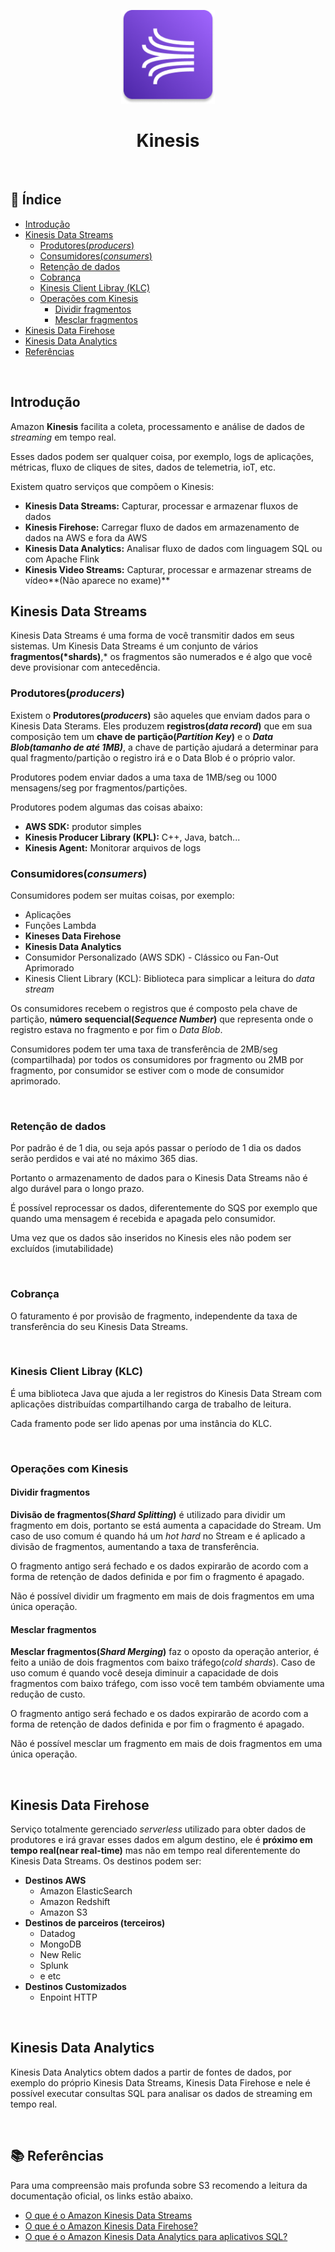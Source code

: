 <p align="center">
	<img src="./img/aws-icons/aws-Kinesis.png" alt="aws-kinesis-icon" style="height:150px; width:150px;" /> 
  <br />
	<h1 align="center">
    Kinesis
  </h1>
</p>	

<br />

## :pushpin: Índice

- [Introdução](#introdução)
- [Kinesis Data Streams](#kinesis-data-streams)
  - [Produtores(*producers*)](#produtoresproducers)
  - [Consumidores(*consumers*)](#consumidoresconsumers)
  - [Retenção de dados](#retenção-de-dados)
  - [Cobrança](#cobrança)
  - [Kinesis Client Libray (KLC)](#kinesis-client-libray-klc)
  - [Operações com Kinesis](#operações-com-kinesis)
    - [Dividir fragmentos](#dividir-fragmentos)
    - [Mesclar fragmentos](#mesclar-fragmentos)
- [Kinesis Data Firehose](#kinesis-data-firehose)
- [Kinesis Data Analytics](#kinesis-data-analytics)
- [Referências](#books-referências)

<br />

## Introdução

Amazon **Kinesis** facilita a coleta, processamento e análise de dados de *streaming* em tempo real.

Esses dados podem ser qualquer coisa, por exemplo, logs de aplicações, métricas, fluxo de cliques de sites, dados de telemetria, ioT, etc.

Existem quatro serviços que compõem o Kinesis:

- **Kinesis Data Streams:** Capturar, processar e armazenar fluxos de dados
- **Kinesis Firehose:** Carregar fluxo de dados em armazenamento de dados na AWS e fora da AWS
- **Kinesis Data Analytics:** Analisar fluxo de dados com linguagem SQL ou com Apache Flink
- **Kinesis Video Streams:**  Capturar, processar e armazenar streams de vídeo**(Não aparece no exame)**

## Kinesis Data Streams

Kinesis Data Streams é uma forma de você transmitir dados em seus sistemas. Um Kinesis Data Streams é um conjunto de vários **fragmentos(*shards)**,* os fragmentos são numerados e é algo que você deve provisionar com antecedência.

### Produtores(*producers*)

Existem o **Produtores(*producers*)** são aqueles que enviam dados para o Kinesis Data Sterams. Eles produzem **registros(*data record*)** que em sua composição tem um **chave de partição(*Partition Key*)** e o ***Data Blob(tamanho de até 1MB)***, a chave de partição ajudará a determinar para qual fragmento/partição o registro irá e o Data Blob é o próprio valor.

Produtores podem enviar dados a uma taxa de 1MB/seg ou 1000 mensagens/seg por fragmentos/partições.

Produtores podem algumas das coisas abaixo:

- **AWS SDK:** produtor simples
- **Kinesis Producer Library (KPL):** C++, Java, batch...
- **Kinesis Agent:** Monitorar arquivos de logs

### Consumidores(*consumers*)

Consumidores podem ser muitas coisas, por exemplo: 

- Aplicações
- Funções Lambda
- **Kineses Data Firehose**
- **Kinesis Data Analytics**
- Consumidor Personalizado (AWS SDK) - Clássico ou Fan-Out Aprimorado
- Kinesis Client Library (KCL): Biblioteca para simplicar a leitura do *data stream*

Os consumidores recebem o registros que é composto pela chave de partição, **número sequencial(*Sequence Number*)** que representa onde o registro estava no fragmento e por fim o *Data Blob*.

Consumidores podem ter uma taxa de transferência de 2MB/seg (compartilhada) por todos os consumidores por fragmento ou 2MB por fragmento, por consumidor se estiver com o mode de consumidor aprimorado.

<br />

### Retenção de dados

Por padrão é de 1 dia, ou seja após passar o período de 1 dia os dados serão perdidos e vai até no máximo 365 dias.

Portanto o armazenamento de dados para o Kinesis Data Streams não é algo durável para o longo prazo.

É possível reprocessar os dados, diferentemente do SQS por exemplo que quando uma mensagem é recebida e apagada pelo consumidor.

Uma vez que os dados são inseridos no Kinesis eles não podem ser excluídos (imutabilidade)

<br />

### Cobrança

O faturamento é por provisão de fragmento, independente da taxa de transferência do seu Kinesis Data Streams.

<br />

### Kinesis Client Libray (KLC)

É uma biblioteca Java que ajuda a ler registros do Kinesis Data Stream com aplicações distribuídas compartilhando carga de trabalho de leitura.

Cada framento pode ser lido apenas por uma instância do KLC.

<br />

### Operações com Kinesis

#### Dividir fragmentos

**Divisão de fragmentos(*Shard Splitting*)** é utilizado para dividir um fragmento em dois, portanto se está aumenta a capacidade do Stream.
Um caso de uso comum é quando há um *hot hard* no Stream e é aplicado a divisão de fragmentos, aumentando a taxa de transferência.

O fragmento antigo será fechado e os dados expirarão de acordo com a forma de retenção de dados definida e por fim o fragmento é apagado.

Não é possível dividir um fragmento em mais de dois fragmentos em uma única operação.

#### Mesclar fragmentos

**Mesclar fragmentos(*Shard Merging*)** faz o oposto da operação anterior, é feito a união de dois fragmentos com baixo tráfego(*cold shards*).
Caso de uso comum é quando você deseja diminuir a capacidade de dois fragmentos com baixo tráfego, com isso você tem também obviamente uma redução de custo.

O fragmento antigo será fechado e os dados expirarão de acordo com a forma de retenção de dados definida e por fim o fragmento é apagado.

Não é possível mesclar um fragmento em mais de dois fragmentos em uma única operação.

<br />

## Kinesis Data Firehose

Serviço totalmente gerenciado *serverless* utilizado para obter dados de produtores e irá gravar esses dados em algum destino, ele é **próximo em tempo real(near real-time)** mas não em tempo real diferentemente do Kinesis Data Streams. Os destinos podem ser:

- **Destinos AWS**
  - Amazon ElasticSearch
  - Amazon Redshift
  - Amazon S3
- **Destinos de parceiros (terceiros)**
  - Datadog
  - MongoDB
  - New Relic
  - Splunk
  - e etc
- **Destinos Customizados**
  - Enpoint HTTP

<br />

## Kinesis Data Analytics

Kinesis Data Analytics obtem dados a partir de fontes de dados, por exemplo do próprio Kinesis Data Streams, Kinesis Data Firehose e nele é possível executar consultas SQL para analisar os dados de streaming em tempo real.

<br />

## :books: Referências

Para uma compreensão mais profunda sobre S3 recomendo a leitura da documentação oficial, os links estão abaixo.

- [O que é o Amazon Kinesis Data Streams](https://docs.aws.amazon.com/pt_br/streams/latest/dev/introduction.html)
- [O que é o Amazon Kinesis Data Firehose?](https://docs.aws.amazon.com/pt_br/firehose/latest/dev/what-is-this-service.html)
- [O que é o Amazon Kinesis Data Analytics para aplicativos SQL?](https://docs.aws.amazon.com/pt_br/kinesisanalytics/latest/dev/what-is.html)
